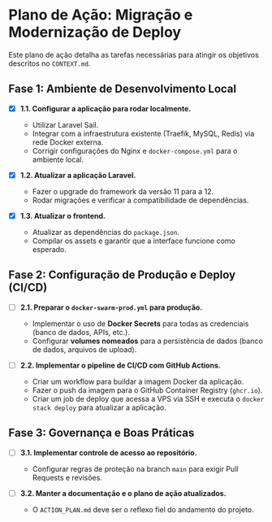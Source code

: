 # Plano de Ação: Migração e Modernização de Deploy

Este plano de ação detalha as tarefas necessárias para atingir os objetivos descritos no `CONTEXT.md`.

## Fase 1: Ambiente de Desenvolvimento Local

- [x] **1.1. Configurar a aplicação para rodar localmente.**
  - Utilizar Laravel Sail.
  - Integrar com a infraestrutura existente (Traefik, MySQL, Redis) via rede Docker externa.
  - Corrigir configurações do Nginx e `docker-compose.yml` para o ambiente local.

- [x] **1.2. Atualizar a aplicação Laravel.**
  - Fazer o upgrade do framework da versão 11 para a 12.
  - Rodar migrações e verificar a compatibilidade de dependências.

- [x] **1.3. Atualizar o frontend.**
  - Atualizar as dependências do `package.json`.
  - Compilar os assets e garantir que a interface funcione como esperado.

## Fase 2: Configuração de Produção e Deploy (CI/CD)

- [ ] **2.1. Preparar o `docker-swarm-prod.yml` para produção.**
  - Implementar o uso de **Docker Secrets** para todas as credenciais (banco de dados, APIs, etc.).
  - Configurar **volumes nomeados** para a persistência de dados (banco de dados, arquivos de upload).

- [ ] **2.2. Implementar o pipeline de CI/CD com GitHub Actions.**
  - Criar um workflow para buildar a imagem Docker da aplicação.
  - Fazer o push da imagem para o GitHub Container Registry (`ghcr.io`).
  - Criar um job de deploy que acessa a VPS via SSH e executa o `docker stack deploy` para atualizar a aplicação.

## Fase 3: Governança e Boas Práticas

- [ ] **3.1. Implementar controle de acesso ao repositório.**
  - Configurar regras de proteção na branch `main` para exigir Pull Requests e revisões.

- [ ] **3.2. Manter a documentação e o plano de ação atualizados.**
  - O `ACTION_PLAN.md` deve ser o reflexo fiel do andamento do projeto.